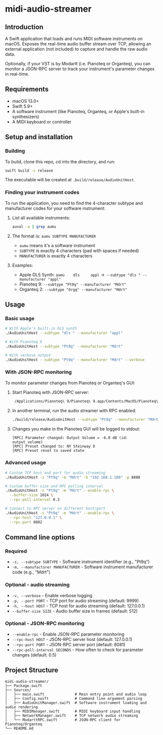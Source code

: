 # midi-audio-streamer

## Introduction
A Swift application that loads and runs MIDI software instruments on macOS. Exposes the real-time audio buffer stream over TCP, allowing an external application (not included) to capture and handle the raw audio data. 

Optionally, if your VST is by Modartt (i.e. Pianoteq or Organteq), you can monitor a JSON-RPC server to track your instrument's parameter changes in real-time.

## Requirements
- macOS 13.0+
- Swift 5.9+
- A software instrument (like Pianoteq, Organteq, or Apple's built-in synthesizers)
- A MIDI keyboard or controller

## Setup and installation

### Building
To build, clone this repo, cd into the directory, and run:
```bash
swift build -c release
```
The executable will be created at `.build/release/AudioUnitHost`.

### Finding your instrument codes
To run the application, you need to find the 4-character subtype and manufacturer codes for your software instrument:

1. List all available instruments:
   ```bash
   auval -a | grep aumu
   ```

2. The format is: `aumu SUBTYPE MANUFACTURER`
   - `aumu` means it's a software instrument
   - `SUBTYPE` is exactly 4 characters (pad with spaces if needed)
   - `MANUFACTURER` is exactly 4 characters

3. Examples:
   - Apple DLS Synth: `aumu    dls     appl` → `--subtype "dls " --manufacturer "appl"`
   - Pianoteq 9: `--subtype "Pt9q" --manufacturer "Mdrt"`
   - Organteq 2: `--subtype "Orgq" --manufacturer "Mdrt"`

## Usage

### Basic usage
```bash
# With Apple's built-in DLS synth
./AudioUnitHost --subtype "dls " --manufacturer "appl"

# With Pianoteq 9
./AudioUnitHost --subtype "Pt9q" --manufacturer "Mdrt"

# With verbose output
./AudioUnitHost --subtype "Pt9q" --manufacturer "Mdrt" --verbose
```

### With JSON-RPC monitoring
To monitor parameter changes from Pianoteq or Organteq's GUI:

1. Start Pianoteq with JSON-RPC server:
   ```bash
    /Applications/Pianoteq\ 9/Pianoteq\ 9.app/Contents/MacOS/Pianoteq\ 9 --serve ""
   ```

2. In another terminal, run the audio streamer with RPC enabled:
   ```bash
   ./build/release/AudioUnitHost --subtype "Pt9q" --manufacturer "Mdrt" --enable-rpc
   ```

3. Changes you make in the Pianoteq GUI will be logged to stdout:
   ```
   [RPC] Parameter changed: Output Volume = -6.0 dB (id: output_volume)
   [RPC] Preset changed to: NY Steinway D
   [RPC] Preset reset to saved state
   ```

### Advanced usage
```bash
# Custom TCP host and port for audio streaming
./AudioUnitHost -s "Pt9q" -m "Mdrt" -h "192.168.1.100" -p 8888

# Custom buffer size and RPC polling interval
./AudioUnitHost -s "Pt9q" -m "Mdrt" --enable-rpc \
  --buffer-size 1024 \
  --rpc-poll-interval 0.3

# Connect to RPC server on different host/port
./AudioUnitHost -s "Pt9q" -m "Mdrt" --enable-rpc \
  --rpc-host "127.0.0.1" \
  --rpc-port 8082
```

## Command line options

### Required
- `-s, --subtype SUBTYPE` - Software instrument identifier (e.g., "Pt9q")
- `-m, --manufacturer MANUFACTURER` - Software instrument manufacturer code (e.g., "Mdrt")

### Optional - audio streaming
- `-v, --verbose` - Enable verbose logging
- `-p, --port PORT` - TCP port for audio streaming (default: 9999)
- `-h, --host HOST` - TCP host for audio streaming (default: 127.0.0.1)
- `--buffer-size SIZE` - Audio buffer size in frames (default: 512)

### Optional - JSON-RPC monitoring
- `--enable-rpc` - Enable JSON-RPC parameter monitoring
- `--rpc-host HOST` - JSON-RPC server host (default: 127.0.0.1)
- `--rpc-port PORT` - JSON-RPC server port (default: 8081)
- `--rpc-poll-interval SECONDS` - How often to check for parameter changes (default: 0.5)

## Project Structure

```
midi-audio-streamer/
├── Package.swift
├── Sources/
│   ├── main.swift              # Main entry point and audio loop
│   ├── Config.swift            # Command line argument parsing
│   ├── AudioUnitManager.swift  # Software instrument loading and audio rendering
│   ├── MIDIManager.swift       # MIDI keyboard input handling
│   ├── NetworkManager.swift    # TCP network audio streaming
│   └── ModarttRPC.swift        # JSON-RPC client for Pianoteq/Organteq
└── README.md
```

